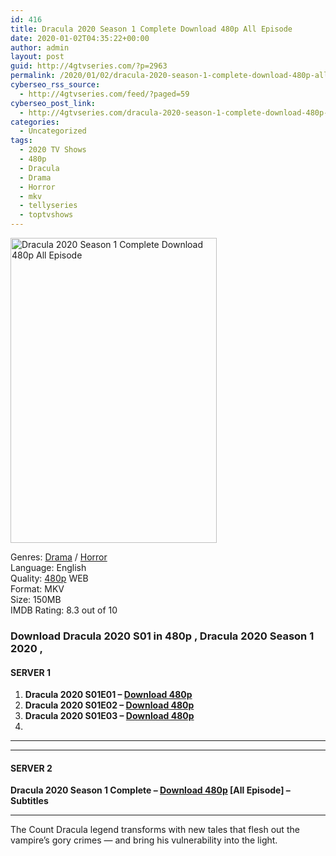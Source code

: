 ```yaml
---
id: 416
title: Dracula 2020 Season 1 Complete Download 480p All Episode
date: 2020-01-02T04:35:22+00:00
author: admin
layout: post
guid: http://4gtvseries.com/?p=2963
permalink: /2020/01/02/dracula-2020-season-1-complete-download-480p-all-episode/
cyberseo_rss_source:
  - http://4gtvseries.com/feed/?paged=59
cyberseo_post_link:
  - http://4gtvseries.com/dracula-2020-season-1-complete-download-480p-all-episode/
categories:
  - Uncategorized
tags:
  - 2020 TV Shows
  - 480p
  - Dracula
  - Drama
  - Horror
  - mkv
  - tellyseries
  - toptvshows
---
```

<img loading="lazy" class="aligncenter" src="https://1.bp.blogspot.com/-67ybtWQUQgo/Xg1wGm9HF4I/AAAAAAAAAww/zs2XGKXM_yIChPgS2mHmSFLgclQ1DIuugCK4BGAYYCw/s1600/Dracula%2BSeason%2B1.jpg" alt="Dracula 2020 Season 1 Complete Download 480p All Episode" width="330" height="488" />

Genres:&nbsp;<a href="http://4gtvseries.com/tag/drama/" data-wpel-link="internal">Drama</a> / <a href="http://4gtvseries.com/tag/horror/" data-wpel-link="internal">Horror</a>  
Language: English  
Quality:&nbsp;<a href="http://4gtvseries.com/tag/480p/" data-wpel-link="internal">480p</a> WEB  
Format: MKV  
Size: 150MB  
IMDB Rating: 8.3 out of 10

### **Download Dracula 2020 S01 in 480p , Dracula 2020 Season 1 2020 ,&nbsp;**

#### <span><strong>SERVER 1</strong></span>

  1. **Dracula 2020 S01E01 – <a href="http://slink.dl480p.xyz/uVZXLvmH" data-wpel-link="external" target="_blank" rel="nofollow external noopener noreferrer" class="wpel-icon-left"><i class="wpel-icon fa fa-download" aria-hidden="true"></i>Download 480p</a>**
  2. **Dracula 2020 S01E02 – <a href="http://slink.dl480p.xyz/r0pBU" data-wpel-link="external" target="_blank" rel="nofollow external noopener noreferrer" class="wpel-icon-left"><i class="wpel-icon fa fa-download" aria-hidden="true"></i>Download 480p</a>**
  3. **Dracula 2020 S01E03 – <a href="http://slink.dl480p.xyz/YNXCc" data-wpel-link="external" target="_blank" rel="nofollow external noopener noreferrer" class="wpel-icon-left"><i class="wpel-icon fa fa-download" aria-hidden="true"></i>Download 480p</a>**
  4. 

* * *

* * *

#### <span><strong>SERVER 2</strong></span>

**Dracula 2020 Season 1 Complete – <a href="http://dl480p.xyz/3111/" data-wpel-link="external" target="_blank" rel="nofollow external noopener noreferrer" class="wpel-icon-left"><i class="wpel-icon fa fa-download" aria-hidden="true"></i>Download 480p</a> [All Episode] – Subtitles**

* * *

The Count Dracula legend transforms with new tales that flesh out the vampire’s gory crimes — and bring his vulnerability into the light.

<div align="center">
</div>